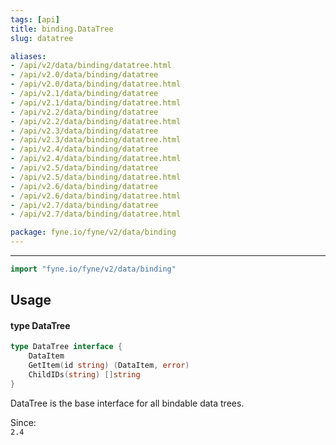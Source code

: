 ```yaml
---
tags: [api]
title: binding.DataTree
slug: datatree

aliases:
- /api/v2/data/binding/datatree.html
- /api/v2.0/data/binding/datatree
- /api/v2.0/data/binding/datatree.html
- /api/v2.1/data/binding/datatree
- /api/v2.1/data/binding/datatree.html
- /api/v2.2/data/binding/datatree
- /api/v2.2/data/binding/datatree.html
- /api/v2.3/data/binding/datatree
- /api/v2.3/data/binding/datatree.html
- /api/v2.4/data/binding/datatree
- /api/v2.4/data/binding/datatree.html
- /api/v2.5/data/binding/datatree
- /api/v2.5/data/binding/datatree.html
- /api/v2.6/data/binding/datatree
- /api/v2.6/data/binding/datatree.html
- /api/v2.7/data/binding/datatree
- /api/v2.7/data/binding/datatree.html

package: fyne.io/fyne/v2/data/binding
---
```



---
```go
import "fyne.io/fyne/v2/data/binding"
```

## Usage

#### type DataTree

```go
type DataTree interface {
	DataItem
	GetItem(id string) (DataItem, error)
	ChildIDs(string) []string
}
```

DataTree is the base interface for all bindable data trees.


<div class="since">Since: <code>
2.4</code></div>
